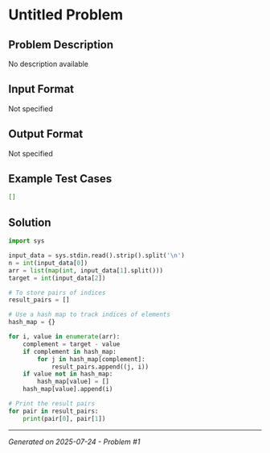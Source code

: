 # Untitled Problem

## Problem Description
No description available

## Input Format
Not specified

## Output Format
Not specified

## Example Test Cases
```json
[]
```

## Solution
```python
import sys

input_data = sys.stdin.read().strip().split('\n')
n = int(input_data[0])
arr = list(map(int, input_data[1].split()))
target = int(input_data[2])

# To store pairs of indices
result_pairs = []

# Use a hash map to track indices of elements
hash_map = {}

for i, value in enumerate(arr):
    complement = target - value
    if complement in hash_map:
        for j in hash_map[complement]:
            result_pairs.append((j, i))
    if value not in hash_map:
        hash_map[value] = []
    hash_map[value].append(i)

# Print the result pairs
for pair in result_pairs:
    print(pair[0], pair[1])
```

---
*Generated on 2025-07-24 - Problem #1*